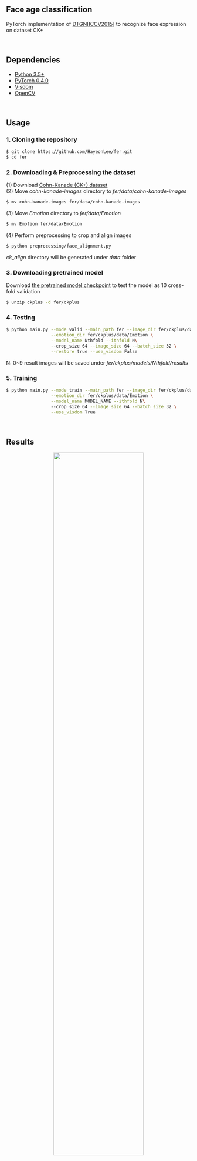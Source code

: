 ## Face age classification
PyTorch implementation of [DTGN[ICCV2015]](https://ieeexplore.ieee.org/document/7410698/) to recognize face expression on dataset CK+

<br/>

## Dependencies
* [Python 3.5+](https://www.continuum.io/downloads)
* [PyTorch 0.4.0](http://pytorch.org/)
* [Visdom](https://github.com/facebookresearch/visdom)
* [OpenCV](https://opencv.org/)

<br/>

## Usage

### 1. Cloning the repository
```bash
$ git clone https://github.com/HayeonLee/fer.git
$ cd fer
```

### 2. Downloading & Preprocessing the dataset
(1) Download [Cohn-Kanade (CK+) dataset](http://www.consortium.ri.cmu.edu/ckagree/) <br/>
(2) Move *cohn-kanade-images* directory to *fer/data/cohn-kanade-images* <br/>
```bash
$ mv cohn-kanade-images fer/data/cohn-kanade-images
```
(3) Move *Emotion* directory to *fer/data/Emotion* <br/>
```bash
$ mv Emotion fer/data/Emotion
```
(4) Perform preprocessing to crop and align images
```bash
$ python preprocessing/face_alignment.py
```
*ck_align* directory will be generated under *data* folder

### 3. Downloading pretrained model
Download [the pretrained model checkpoint](https://drive.google.com/open?id=1F8zDsrGumdPHJdrZvEvPxM2A1qUCatGJ) to test the model as 10 cross-fold validation
```bash
$ unzip ckplus -d fer/ckplus
```

### 4. Testing
```bash
$ python main.py --mode valid --main_path fer --image_dir fer/ckplus/data/ck_align \
                 --emotion_dir fer/ckplus/data/Emotion \
                 --model_name Nthfold --ithfold N\ 
                 --crop_size 64 --image_size 64 --batch_size 32 \
                 --restore true --use_visdom False
```
N: 0~9
result images will be saved under *fer/ckplus/models/Nthfold/results*

### 5. Training
```bash
$ python main.py --mode train --main_path fer --image_dir fer/ckplus/data/ck_align \
                 --emotion_dir fer/ckplus/data/Emotion \
                 --model_name MODEL_NAME --ithfold N\ 
                 --crop_size 64 --image_size 64 --batch_size 32 \
                 --use_visdom True
```

<br/>

## Results

<p align="center"><img width="70%" src="png/125.png"/></p>

<p align="center"><img width="70%" src="png/107.png"/></p>


<br/>

## Reference
[DTAN of Joint fine-tuning in deep neural networks for facial expression recognition](https://ieeexplore.ieee.org/document/7410698/) <br/> JUNG, Heechul, et al. In: Proceedings of the IEEE International Conference on Computer Vision. 2015. p. 2983-2991.
[Face alignment code](https://www.pyimagesearch.com/2017/05/22/face-alignment-with-opencv-and-python/)

<br/>
